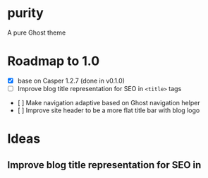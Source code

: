 # purity
A pure Ghost theme

# Roadmap to 1.0

- [x] base on Casper 1.2.7 (done in v0.1.0)
- [ ] Improve blog title representation for SEO in `<title>` tags
- [ ] Make navigation adaptive based on Ghost navigation helper
- [ ] Improve site header to be a more flat title bar with blog logo

# Ideas

## Improve blog title representation for SEO in <title> tags

### Problem
Current representation is `{{@blog.title}}` for the home page and `{{title}}` for any page. This is by making use of the `{{meta_title}}` helper in Ghost.

Preferrable would be to have it as `{{@blog.title}}` for the home page and `{{title}} - {{@blog.title}}` for any blog entries.

### Solution

In Ghost, the `default.hbs` contains a template for all pages. This has the following header:

    <title>{{meta_title}}</title>

Now to change that for all pages, we create a new template that is not inserted into `default.hbs` by default. So `page.hbs` is identical to `default.hbs`. Then we change the title tag to

    <title>{{meta_title}} - {{@blog.title}}</title>

This way all **posts** still only have the title of the post as the title of the page, but all static pages are shown as `page title - blog title`.

